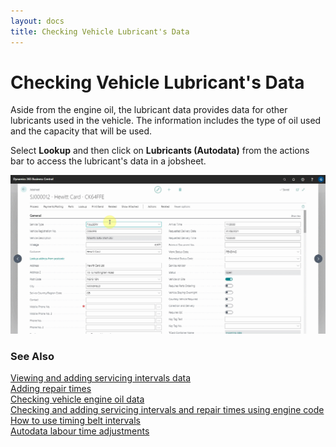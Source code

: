 ```yaml
---
layout: docs
title: Checking Vehicle Lubricant's Data
---
```


# Checking Vehicle Lubricant's Data

Aside from the engine oil, the lubricant data provides data for other lubricants used in the vehicle. The information includes the type of oil used and the capacity that will be used.

Select **Lookup** and then click on **Lubricants (Autodata)** from the actions bar to access the lubricant's data in a jobsheet.

   ![](media/garagehive-autodata-lubricant-data.gif)


### **See Also**

[Viewing and adding servicing intervals data](garagehive-autodata-viewing-and-adding-servicing-intervals.html) \
[Adding repair times](garagehive-autodata-adding-repair-times.html) \
[Checking vehicle engine oil data](garagehive-autodata-viewing-vehicle-engine-oil-data.html) \
[Checking and adding servicing intervals and repair times using engine code](garagehive-autodata-checking-servicing-intervals-and-adding-repair-times-using-engine-code.html) \
[How to use timing belt intervals](garagehive-timing-belt-intervals-how-to-use-timing-belt-intervals.html) \
[Autodata labour time adjustments](garagehive-autodata-labour-time-adjustment.html)
